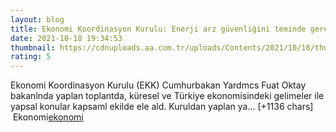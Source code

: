 ```yaml
--- 
layout: blog
title: Ekonomi Koordinasyon Kurulu: Enerji arz güvenliğini teminde gerekli tüm tedbirler alınmaktadır
date: 2021-10-18 19:34:53
thumbnail: https://cdnuploads.aa.com.tr/uploads/Contents/2021/10/18/thumbs_b_c_de940835d9db6a7a5d6f3f21c21883f8.jpg
rating: 5
---
```

Ekonomi Koordinasyon Kurulu (EKK) Cumhurbakan Yardmcs Fuat Oktay bakanlnda yaplan toplantda, küresel ve Türkiye ekonomisindeki gelimeler ile yapsal konular kapsaml ekilde ele ald.
Kuruldan yaplan ya… [+1136 chars]</br>&nbsp;Ekonomi<a href="Ekonomi">ekonomi</a>